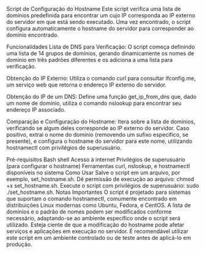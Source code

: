 Script de Configuração do Hostname
Este script verifica uma lista de domínios predefinida para encontrar um cujo IP corresponda ao IP externo do servidor em que está sendo executado. Uma vez encontrado, o script configura automaticamente o hostname do servidor para corresponder ao domínio encontrado.

Funcionalidades
Lista de DNS para Verificação: O script começa definindo uma lista de 14 grupos de domínios, gerando dinamicamente os nomes de domínio em três padrões diferentes e os adiciona a uma lista para verificação.

Obtenção do IP Externo: Utiliza o comando curl para consultar ifconfig.me, um serviço web que retorna o endereço IP externo do servidor.

Obtenção do IP de um DNS: Define uma função get_ip_from_dns que, dado um nome de domínio, utiliza o comando nslookup para encontrar seu endereço IP associado.

Comparação e Configuração do Hostname: Itera sobre a lista de domínios, verificando se algum deles corresponde ao IP externo do servidor. Caso positivo, extrai o nome do domínio (removendo um sufixo específico, se presente), e configura o hostname do servidor para este nome, utilizando hostnamectl com privilégios de superusuário.

Pré-requisitos
Bash shell
Acesso à internet
Privilégios de superusuário (para configurar o hostname)
Ferramentas curl, nslookup, e hostnamectl disponíveis no sistema
Como Usar
Salve o script em um arquivo, por exemplo, set_hostname.sh.
Dê permissão de execução ao arquivo: chmod +x set_hostname.sh.
Execute o script com privilégios de superusuário: sudo ./set_hostname.sh.
Notas Importantes
O script é projetado para sistemas que suportam o comando hostnamectl, comumente encontrado em distribuições Linux modernas como Ubuntu, Fedora, e CentOS.
A lista de domínios e o padrão de nomes podem ser modificados conforme necessário, adaptando-se ao ambiente específico onde o script será utilizado.
Esteja ciente de que a modificação do hostname pode afetar serviços e aplicações em execução no servidor. É recomendável utilizar este script em um ambiente controlado ou de teste antes de aplicá-lo em produção.
